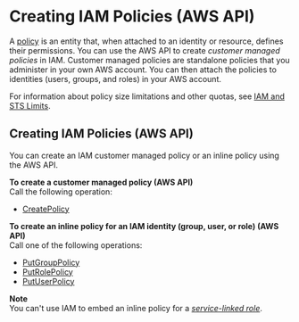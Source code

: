 # Creating IAM Policies \(AWS API\)<a name="access_policies_create-api"></a>

A [policy](access_policies.md) is an entity that, when attached to an identity or resource, defines their permissions\. You can use the AWS API to create *customer managed policies* in IAM\. Customer managed policies are standalone policies that you administer in your own AWS account\. You can then attach the policies to identities \(users, groups, and roles\) in your AWS account\.

For information about policy size limitations and other quotas, see [IAM and STS Limits](reference_iam-limits.md)\.

## Creating IAM Policies \(AWS API\)<a name="create-policies-api"></a>

You can create an IAM customer managed policy or an inline policy using the AWS API\.

**To create a customer managed policy \(AWS API\)**  
Call the following operation:
+ [CreatePolicy](https://docs.aws.amazon.com/IAM/latest/APIReference/API_CreatePolicy.html)

**To create an inline policy for an IAM identity \(group, user, or role\) \(AWS API\)**  
Call one of the following operations:
+ [PutGroupPolicy](https://docs.aws.amazon.com/IAM/latest/APIReference/API_PutGroupPolicy.html)
+ [PutRolePolicy](https://docs.aws.amazon.com/IAM/latest/APIReference/API_PutRolePolicy.html)
+ [PutUserPolicy](https://docs.aws.amazon.com/IAM/latest/APIReference/API_PutUserPolicy.html)

**Note**  
You can't use IAM to embed an inline policy for a *[service\-linked role](id_roles_terms-and-concepts.md#iam-term-service-linked-role)*\.
